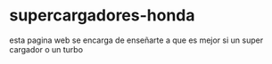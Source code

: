 # supercargadores-honda
esta pagina web se encarga de enseñarte a que es mejor si un super cargador o un  turbo 
